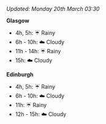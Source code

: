 *Updated: Monday 20th March 03:30*

**Glasgow**

* 4h, 5h: :umbrella: Rainy
* 6h - 10h: :cloud: Cloudy
* 11h - 14h: :umbrella: Rainy
* 15h: :cloud: Cloudy

**Edinburgh**

* 4h, 5h: :umbrella: Rainy
* 6h - 10h: :cloud: Cloudy
* 11h: :umbrella: Rainy
* 12h - 15h: :cloud: Cloudy
